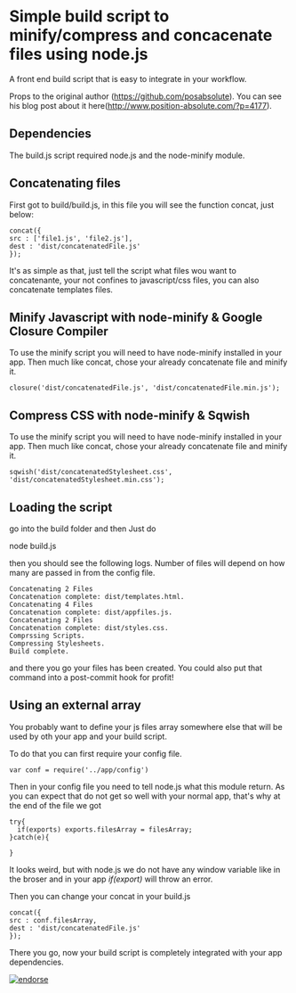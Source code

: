# Simple build script to minify/compress and concacenate files using node.js

A front end build script that is easy to integrate in your workflow. 

Props to the original author (https://github.com/posabsolute). You can see his blog post about it here(http://www.position-absolute.com/?p=4177).

## Dependencies

The build.js script required node.js and the node-minify module.

## Concatenating files

First got to build/build.js, in this file you will see the function concat, just below:

    concat({
	src : ['file1.js', 'file2.js'],
	dest : 'dist/concatenatedFile.js'
    });

It's as simple as that, just tell the script what files wou want to concatenante, your not confines to javascript/css files, you can also concatenate templates files.

## Minify Javascript with node-minify & Google Closure Compiler

To use the minify script you will need to have node-minify installed in your app. Then much like concat, chose your already concatenate file and minify it.

    closure('dist/concatenatedFile.js', 'dist/concatenatedFile.min.js');

## Compress CSS with node-minify & Sqwish

To use the minify script you will need to have node-minify installed in your app. Then much like concat, chose your already concatenate file and minify it.

    sqwish('dist/concatenatedStylesheet.css', 'dist/concatenatedStylesheet.min.css');

## Loading the script

go into the build folder and then Just do 

   node build.js 

then you should see the following logs. Number of files will depend on how many are passed in from the config file.

    Concatenating 2 Files
    Concatenation complete: dist/templates.html.
    Concatenating 4 Files
    Concatenation complete: dist/appfiles.js.
    Concatenating 2 Files
    Concatenation complete: dist/styles.css.
    Comprssing Scripts.
    Compressing Stylesheets.
    Build complete.


and there you go your files has been created. You could also put that command into a post-commit hook for profit!

## Using an external array

You probably want to define your js files array somewhere else that will be used by oth your app and your build script.

To do that you can first require your config file.

    var conf = require('../app/config')

Then in your config file you need to tell node.js what this module return. As you can expect that do not get so well with your normal app, that's why at the end of the file we got

    try{
      if(exports) exports.filesArray = filesArray;
    }catch(e){
  
    }

It looks weird, but with node.js we do not have any window variable like in the broser and in your app *if(export)* will throw an error.

Then you can change your concat in your build.js

    concat({
	src : conf.filesArray,
	dest : 'dist/concatenatedFile.js'
    });

There you go, now your build script is completely integrated with your app dependencies.

[![endorse](http://api.coderwall.com/posabsolute/endorsecount.png)](http://coderwall.com/posabsolute)